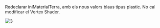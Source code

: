 Redeclarar iniMaterialTerra, amb els nous valors blaus tipus plastic.  No cal modificar el Vertex Shader.

![3](https://github.com/ArnauCS03/IDI-FIB/assets/95536223/02674d14-2411-43c8-a0e7-fa97f97c69f4)

